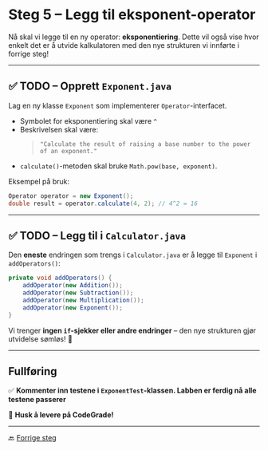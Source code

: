 # Steg 5 – Legg til eksponent-operator  

Nå skal vi legge til en ny operator: **eksponentiering**. Dette vil også vise hvor enkelt det er å utvide kalkulatoren med den nye strukturen vi innførte i forrige steg!  

---

## ✅ TODO – Opprett `Exponent.java`  

Lag en ny klasse `Exponent` som implementerer `Operator`-interfacet.  

- Symbolet for eksponentiering skal være `^`  
- Beskrivelsen skal være:  
  > `"Calculate the result of raising a base number to the power of an exponent."`  
- `calculate()`-metoden skal bruke `Math.pow(base, exponent)`.  

Eksempel på bruk:  
```java
Operator operator = new Exponent();
double result = operator.calculate(4, 2); // 4^2 = 16
```

---

## ✅ TODO – Legg til i `Calculator.java`  

Den **eneste** endringen som trengs i `Calculator.java` er å legge til `Exponent` i `addOperators()`:  

```java
private void addOperators() {
    addOperator(new Addition());
    addOperator(new Subtraction());
    addOperator(new Multiplication());
    addOperator(new Exponent());
}
```
Vi trenger **ingen `if`-sjekker eller andre endringer** – den nye strukturen gjør utvidelse sømløs! 🎉  

---

## Fullføring  

✅ **Kommenter inn testene i `ExponentTest`-klassen. Labben er ferdig nå alle testene passerer**

📌 **Husk å levere på CodeGrade!**

---

🔙 [Forrige steg](04-polymorphism.md)